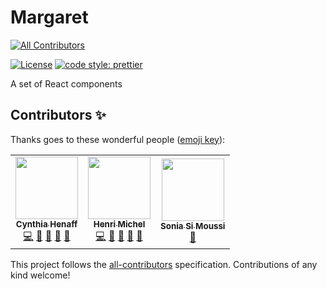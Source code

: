 # Margaret
<!-- ALL-CONTRIBUTORS-BADGE:START - Do not remove or modify this section -->
[![All Contributors](https://img.shields.io/badge/all_contributors-3-orange.svg?style=flat-square)](#contributors-)
<!-- ALL-CONTRIBUTORS-BADGE:END -->

[![License](https://img.shields.io/badge/License-Apache%202.0-blue.svg)](https://opensource.org/licenses/Apache-2.0)
[![code style: prettier](https://img.shields.io/badge/code_style-prettier-ff69b4.svg)](https://github.com/prettier/prettier)

A set of React components
## Contributors ✨

Thanks goes to these wonderful people ([emoji key](https://allcontributors.org/docs/en/emoji-key)):

<!-- ALL-CONTRIBUTORS-LIST:START - Do not remove or modify this section -->
<!-- prettier-ignore-start -->
<!-- markdownlint-disable -->
<table>
  <tr>
    <td align="center"><a href="http://cynthiahenaff.com"><img src="https://avatars.githubusercontent.com/u/26904024?v=4?s=100" width="100px;" alt=""/><br /><sub><b>Cynthia Henaff </b></sub></a><br /><a href="https://github.com/tymate/margaret/commits?author=cynthiahenaff" title="Code">💻</a> <a href="#ideas-cynthiahenaff" title="Ideas, Planning, & Feedback">🤔</a> <a href="https://github.com/tymate/margaret/issues?q=author%3Acynthiahenaff" title="Bug reports">🐛</a> <a href="https://github.com/tymate/margaret/commits?author=cynthiahenaff" title="Documentation">📖</a> <a href="https://github.com/tymate/margaret/pulls?q=is%3Apr+reviewed-by%3Acynthiahenaff" title="Reviewed Pull Requests">👀</a></td>
    <td align="center"><a href="https://github.com/Uptip"><img src="https://avatars.githubusercontent.com/u/1025157?v=4?s=100" width="100px;" alt=""/><br /><sub><b>Henri Michel</b></sub></a><br /><a href="https://github.com/tymate/margaret/commits?author=Uptip" title="Code">💻</a> <a href="#ideas-Uptip" title="Ideas, Planning, & Feedback">🤔</a> <a href="https://github.com/tymate/margaret/issues?q=author%3AUptip" title="Bug reports">🐛</a> <a href="https://github.com/tymate/margaret/commits?author=Uptip" title="Documentation">📖</a> <a href="https://github.com/tymate/margaret/pulls?q=is%3Apr+reviewed-by%3AUptip" title="Reviewed Pull Requests">👀</a></td>
    <td align="center"><a href="https://github.com/SoniaSim"><img src="https://avatars.githubusercontent.com/u/67098778?v=4?s=100" width="100px;" alt=""/><br /><sub><b>Sonia Si Moussi</b></sub></a><br /><a href="https://github.com/tymate/margaret/commits?author=SoniaSim" title="Documentation">📖</a></td>
  </tr>
</table>

<!-- markdownlint-restore -->
<!-- prettier-ignore-end -->

<!-- ALL-CONTRIBUTORS-LIST:END -->

This project follows the [all-contributors](https://github.com/all-contributors/all-contributors) specification. Contributions of any kind welcome!